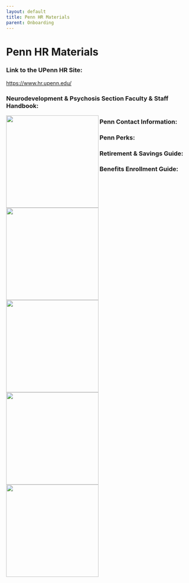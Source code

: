 ```yaml
---
layout: default
title: Penn HR Materials
parent: Onboarding
---
```


# Penn HR Materials


### Link to the UPenn HR Site:
https://www.hr.upenn.edu/

### Neurodevelopment & Psychosis Section Faculty & Staff Handbook: 
<img align="left" width="250" src="../../assets/pdfs/staff_handbook_v1.0.pdf">

### Penn Contact Information:
<img align="left" width="250" src="../../assets/pdfs/contact_info.pdf">

### Penn Perks:
<img align="left" width="250" src="../../assets/pdfs/penn_perks.pdf">

### Retirement & Savings Guide:
<img align="left" width="250" src="../../assets/pdfs/retirement_savings.pdf">

### Benefits Enrollment Guide:
<img align="left" width="250" src="../../assets/pdfs/benefits_enrollment.pdf">